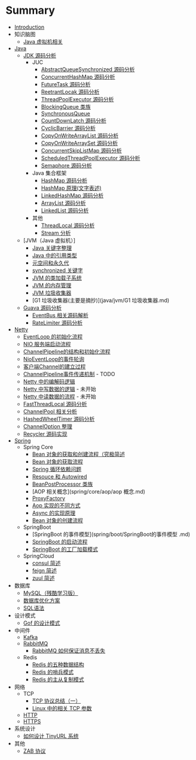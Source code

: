 # Summary

* [Introduction](README.md)
* 知识脑图
  - [Java 虚拟机相关](https://www.processon.com/view/link/6064961d6376891a06bbe35e)
* [Java](./java/README.md)
  * [JDK 源码分析]()
    * JUC
      * [AbstractQueueSynchronized 源码分析](java/jdk/juc/AbstractQueuedSynchronizer.md)
      * [ConcurrentHashMap 源码分析](java/jdk/juc/ConcurrentHashMap.md)
      * [FutureTask 源码分析](java/jdk/juc/FutureTask.md)
      * [ReetrantLocak 源码分析](java/jdk/juc/ReetrantLock.md)
      * [ThreadPoolExecutor 源码分析](java/jdk/juc/ThreadPoolExecutor.md)
      * [BlockingQueue 类族](java/jdk/juc/BlockingQueue.md)
      * [SynchronousQueue](java/jdk/juc/SynchronousQueue.md)
      * [CountDownLatch 源码分析](java/jdk/juc/CountDownLatch.md)
      * [CyclicBarrier 源码分析](java/jdk/juc/CyclicBarrier.md)
      * [CopyOnWriteArrayList 源码分析](java/jdk/juc/CopyOnWriteArrayList.md)
      * [CopyOnWriteArraySet 源码分析](java/jdk/juc/CopyOnWriteArraySet.md)
      * [ConcurrentSkipListMap 源码分析](java/jdk/juc/ConcurrentSkipListMap.md)
      * [ScheduledThreadPoolExecutor 源码分析](java/jdk/juc/ScheduledThreadPoolExecutor.md)
      * [Semaphore 源码分析](java/jdk/juc/Semaphore.md)
    * Java 集合框架
      * [HashMap 源码分析](java/jdk/collection/HashMap源码阅读.md)
      * [HashMap 原理(文字表述)](java/jdk/collection/HashMap.md)
      * [LinkedHashMap 源码分析](java/jdk/collection/LinkedHashMap源码阅读.md)
      * [ArrayList 源码分析](java/jdk/collection/ArrayList.md)
      * [LinkedList 源码分析](java/collection/jdk/LinkedList源码阅读.md)
    * 其他
      * [ThreadLocal 源码分析](java/jdk/util/ThreadLocal.md)
      * [Stream 分析](java/jdk/util/Stream.md)
  * [JVM（Java 虚拟机）]
    * [Java 关键字整理](java/jvm/关键字.md)
    * [Java 中的引用类型](java/jvm/引用类型.md)
    * [元空间和永久代](java/jvm/元空间和永久代.md)
    * [synchronized 关键字](java/jvm/synchronized.md)
    * [JVM 的类加载子系统](java/jvm/JVM的类加载子系统.md)
    * [JVM 的内存管理](java/jvm/JVM的内存管理.md)
    * [JVM 垃圾收集器](java/jvm/垃圾收集器.md)
    * [G1 垃圾收集器(主要是摘抄)](java/jvm/G1 垃圾收集器.md)
  * [Guava 源码分析]()
    * [EventBus 相关源码解析](java/guava/EventBus.md)
    * [RateLimiter 源码分析](java/guava/RateLimiter.md)
* [Netty]()
  * [EventLoop 的初始化流程](netty/netty逻辑流程/EventLoop的初始化.md)
  * [NIO 服务端启动流程](netty/netty逻辑流程/NIO服务端启动流程.md)
  * [ChannelPipeline的结构和初始化流程](netty/netty逻辑流程/ChannelPipeline的结构和初始化流程.md)
  * [NioEventLoop的事件轮询](netty/netty逻辑流程/NioEventLoop的事件轮询.md)
  * [客户端Channel的建立过程](netty/netty逻辑流程/服务端ACCEPT事件相关流程.md.md)
  * [ChannelPipeline事件传递机制](netty/netty逻辑流程/ChannelPipeline事件传递机制.md) - TODO
  * [Netty 中的编解码逻辑](netty/netty逻辑流程/Netty中的编解码逻辑.md)
  * [Netty 中写数据的逻辑](netty/netty逻辑流程/Netty中写数据的逻辑.md) - 未开始
  * [Netty 中读数据的流程](netty/netty逻辑流程/Netty中读数据的流程.md) - 未开始
  * [FastThreadLocal 源码分析](netty/util/FastThreadLocal.md)
  * [ChannelPool 相关分析](netty/util/ChannelPool.md)
  * [HashedWheelTimer 源码分析](netty/util/HashedWheelTimer源码分析.md)  
  * [ChannelOption 整理](netty/ChannelOption整理.md)
  * [Recycler 源码实现](netty/util/Recycler源码实现.md)
* [Spring]()
  * Spring Core
    * [Bean 对象的获取和创建流程（究极简述](spring/core/ioc/Bean对象的获取和创建流程.md)
    * [Bean 对象的获取流程](spring/core/ioc/Bean对象的获取流程.md)
    * [Spring 循环依赖问题](spring/core/ioc/Spring循环依赖问题.md)
    * [Resouce 和 Autowired](spring/core/ioc/Resouce和Autowired.md)
    * [BeanPostProcessor 类族](spring/core/ioc/beanpostprocessor/BeanPostProcessor类族概述.md)
    * [AOP 相关概念](spring/core/aop/aop 概念.md)
    * [ProxyFactory](spring/core/aop/ProxyFactory.md)
    * [Aop 实现的不同方式](spring/core/aop/Aop实现的不同方式.md)
    * [Async 的实现原理](spring/core/module/async.md)
    * [Bean 对象的创建流程](spring/core/ioc/Bean对象的创建流程.md)
  * SpringBoot
    - [SpringBoot 的事件模型](spring/boot/SpringBoot的事件模型 .md)
    - [SpringBoot 的启动流程](spring/boot/SpringBoot的启动流程.md)
    - [SpringBoot 的工厂加载模式](spring/boot/SpringBoot的工厂加载模式.md)
  * SpringCloud
    * [consul 简述](spring/cloud/consul.md) 
    * [feign 简述](spring/cloud/feign.md)
    * [zuul 简述](spring/cloud/zuul.md)
* 数据库
  * [MySQL（残酷学习版）](数据库/mysql/MySQL.md)
  * [数据库优化方案](数据库/数据库优化.md)
  * [SQL语法](数据库/SQL语句.md)
* 设计模式
  * [Gof 的设计模式](系统设计/Gof设计模式.md)
* 中间件
  * [Kafka](消息队列/kafka/Kafka.md)
  * [RabbitMQ](消息队列/Rabbitmq/RabbitMQ.md)
    * [RabbitMQ 如何保证消息不丢失](消息队列/Rabbitmq/RabbitMQ如何保证消息不丢失.md)
  * Redis
    * [Redis 的五种数据结构](redis/Redis的五种数据结构.md)
    * [Redis 的哨兵模式](redis/Redis的Sentinel模式.md)
    * [Redis 的主从复制模式](redis/Redis的主从复制模式.md)
* 网络
  * TCP
    * [TCP 协议总结（一）](网络/tcp协议整理1.md)
    * [Linux 中的相关 TCP 参数](网络/tcp内核参数整理.md)
  * [HTTP](网络/http.md)
  * [HTTPS](网络/https.md)
* 系统设计
  * [如何设计 TinyURL 系统](系统设计/如何设计TinyURL系统.md)
* 其他
  * [ZAB 协议](分布式/zab/ZAB基础理解.md)